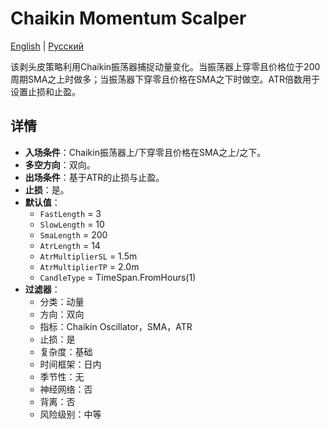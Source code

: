 # Chaikin Momentum Scalper
[English](README.md) | [Русский](README_ru.md)

该剥头皮策略利用Chaikin振荡器捕捉动量变化。当振荡器上穿零且价格位于200周期SMA之上时做多；当振荡器下穿零且价格在SMA之下时做空。ATR倍数用于设置止损和止盈。

## 详情

- **入场条件**：Chaikin振荡器上/下穿零且价格在SMA之上/之下。
- **多空方向**：双向。
- **出场条件**：基于ATR的止损与止盈。
- **止损**：是。
- **默认值**：
  - `FastLength` = 3
  - `SlowLength` = 10
  - `SmaLength` = 200
  - `AtrLength` = 14
  - `AtrMultiplierSL` = 1.5m
  - `AtrMultiplierTP` = 2.0m
  - `CandleType` = TimeSpan.FromHours(1)
- **过滤器**：
  - 分类：动量
  - 方向：双向
  - 指标：Chaikin Oscillator，SMA，ATR
  - 止损：是
  - 复杂度：基础
  - 时间框架：日内
  - 季节性：无
  - 神经网络：否
  - 背离：否
  - 风险级别：中等
